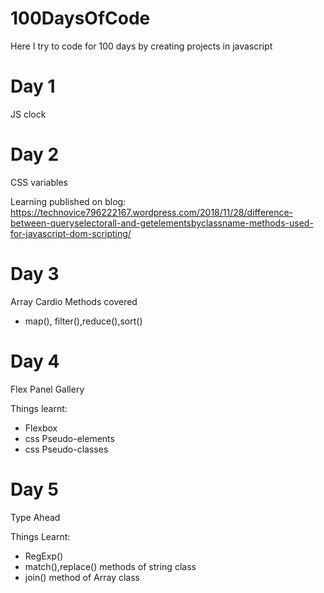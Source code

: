 # 100DaysOfCode
Here I try to code for 100 days by creating projects in javascript

# Day 1
JS clock

# Day 2
CSS variables

Learning published on blog: https://technovice796222167.wordpress.com/2018/11/28/difference-between-queryselectorall-and-getelementsbyclassname-methods-used-for-javascript-dom-scripting/

# Day 3
Array Cardio
Methods covered
- map(), filter(),reduce(),sort()

# Day 4
Flex Panel Gallery

Things learnt:
- Flexbox
- css Pseudo-elements
- css Pseudo-classes

# Day 5 
Type Ahead

Things Learnt:
- RegExp()
- match(),replace() methods of string class
- join() method of Array class
